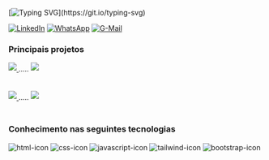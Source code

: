 [![Typing SVG](https://readme-typing-svg.herokuapp.com/?color=ffffff&size=26&center=true&vCenter=true&width=1000&lines=Olá!+Me+chamo+Jhonnatan+Douglas;Sou+estudante+de+Análise+e+Desenvolvimento+de+Sistemas;No+momento+estou+cursando+a+Kenzie+Academy+Brasil;Sou+de+Governador+Valadares,+Minas+Gerais;Seja+bem+vindo!;)](https://git.io/typing-svg)

[![LinkedIn](https://img.shields.io/badge/LinkedIn-0077B5?style=for-the-badge&logo=linkedin&logoColor=white)](https://www.linkedin.com/in/jhonnatan-douglas-dev/)
[![WhatsApp](https://img.shields.io/badge/WhatsApp-25D366?style=for-the-badge&logo=whatsapp&logoColor=white)](https://api.whatsapp.com/send?phone=5533999328785)
[![G-Mail](https://img.shields.io/badge/Gmail-D14836?style=for-the-badge&logo=gmail&logoColor=white)](mailto:jhonnatanaraujodev@gmail.com?subject=&body=)
<br>

### Principais projetos

<a href="https://github.com/Kenzie-Academy-Brasil-Developers/gitSearchBase_JhonnatanDouglas">
  <img style="margin-bottom: 0.75rem;" align="center" src="https://github-readme-stats.vercel.app/api/pin/?username=Kenzie-Academy-Brasil-Developers&repo=gitSearchBase_JhonnatanDouglas&theme=dracula"/>
</a>
<span> ..... </span>    
<a href="https://github.com/Kenzie-Academy-Brasil-Developers/M1-Ecommerce_JhonnatanDouglas">
  <img  style="margin-bottom: 0.75rem;" align="center" src="https://github-readme-stats.vercel.app/api/pin/?username=Kenzie-Academy-Brasil-Developers&repo=M1-Ecommerce_JhonnatanDouglas&theme=dracula"/>
</a>

![]()

<a href="https://github.com/Kenzie-Academy-Brasil-Developers/open-music-base_JhonnatanDouglas">
  <img  style="margin-bottom: 0.75rem;" align="center" src="https://github-readme-stats.vercel.app/api/pin/?username=Kenzie-Academy-Brasil-Developers&repo=open-music-base_JhonnatanDouglas&theme=dracula"/>
</a>
<span> ..... </span>
<a href="https://github.com/Kenzie-Academy-Brasil-Developers/react-entrega-s1-template-nu-kenzie_JhonnatanDouglas">
  <img  style="margin-bottom: 0.75rem;" align="center" src="https://github-readme-stats.vercel.app/api/pin/?username=Kenzie-Academy-Brasil-Developers&repo=react-entrega-s1-template-nu-kenzie_JhonnatanDouglas&theme=dracula"/>
</a>

![]()

### Conhecimento nas seguintes tecnologias

<div>
    <img align="center" src="https://img.shields.io/badge/HTML5-E34F26?style=for-the-badge&logo=html5&logoColor=white" alt="html-icon">
    <img align="center" src="https://img.shields.io/badge/CSS3-1572B6?style=for-the-badge&logo=css3&logoColor=white" alt="css-icon">
    <img align="center" src="https://img.shields.io/badge/JavaScript-F7DF1E?style=for-the-badge&logo=javascript&logoColor=black" alt="javascript-icon">
    <img align="center" src="https://img.shields.io/badge/Tailwind_CSS-38B2AC?style=for-the-badge&logo=tailwind-css&logoColor=white" alt="tailwind-icon">
    <img align="center" src="https://img.shields.io/badge/Bootstrap-563D7C?style=for-the-badge&logo=bootstrap&logoColor=white" alt="bootstrap-icon">
</div>
